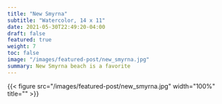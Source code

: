 ```yaml
---
title: "New Smyrna"
subtitle: "Watercolor, 14 x 11"
date: 2021-05-30T22:49:20-04:00
draft: false
featured: true
weight: 7
toc: false
image: "/images/featured-post/new_smyrna.jpg"
summary: New Smyrna beach is a favorite 
---
```


{{< figure src="/images/featured-post/new_smyrna.jpg" width="100%" title="" >}}



